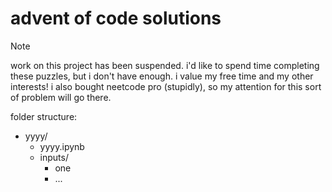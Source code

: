 # advent of code solutions

> [!NOTE]
> work on this project has been suspended. i'd like to spend time completing these puzzles, but i don't have enough. i value my free time and my other interests! i also bought neetcode pro (stupidly), so my attention for this sort of problem will go there.

folder structure:

* yyyy/
    * yyyy.ipynb
    * inputs/
        * one
        * ...
